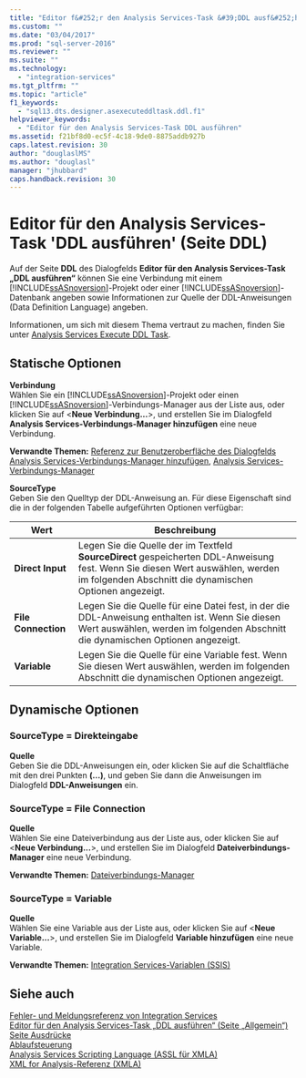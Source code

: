 ```yaml
---
title: "Editor f&#252;r den Analysis Services-Task &#39;DDL ausf&#252;hren&#39; (Seite DDL) | Microsoft Docs"
ms.custom: ""
ms.date: "03/04/2017"
ms.prod: "sql-server-2016"
ms.reviewer: ""
ms.suite: ""
ms.technology: 
  - "integration-services"
ms.tgt_pltfrm: ""
ms.topic: "article"
f1_keywords: 
  - "sql13.dts.designer.asexecuteddltask.ddl.f1"
helpviewer_keywords: 
  - "Editor für den Analysis Services-Task DDL ausführen"
ms.assetid: f21bf8d0-ec5f-4c18-9de0-8875addb927b
caps.latest.revision: 30
author: "douglaslMS"
ms.author: "douglasl"
manager: "jhubbard"
caps.handback.revision: 30
---
```

# Editor f&#252;r den Analysis Services-Task &#39;DDL ausf&#252;hren&#39; (Seite DDL)
  Auf der Seite **DDL** des Dialogfelds **Editor für den Analysis Services-Task „DDL ausführen“** können Sie eine Verbindung mit einem [!INCLUDE[ssASnoversion](../../includes/ssasnoversion-md.md)]-Projekt oder einer [!INCLUDE[ssASnoversion](../../includes/ssasnoversion-md.md)]-Datenbank angeben sowie Informationen zur Quelle der DDL-Anweisungen (Data Definition Language) angeben.  
  
 Informationen, um sich mit diesem Thema vertraut zu machen, finden Sie unter [Analysis Services Execute DDL Task](../../integration-services/control-flow/analysis-services-execute-ddl-task.md).  
  
## Statische Optionen  
 **Verbindung**  
 Wählen Sie ein [!INCLUDE[ssASnoversion](../../includes/ssasnoversion-md.md)]-Projekt oder einen [!INCLUDE[ssASnoversion](../../includes/ssasnoversion-md.md)]-Verbindungs-Manager aus der Liste aus, oder klicken Sie auf \<**Neue Verbindung...**>, und erstellen Sie im Dialogfeld **Analysis Services-Verbindungs-Manager hinzufügen** eine neue Verbindung.  
  
 **Verwandte Themen:** [Referenz zur Benutzeroberfläche des Dialogfelds Analysis Services-Verbindungs-Manager hinzufügen](../../integration-services/connection-manager/add-analysis-services-connection-manager-dialog-box-ui-reference.md), [Analysis Services-Verbindungs-Manager](../../integration-services/connection-manager/analysis-services-connection-manager.md)  
  
 **SourceType**  
 Geben Sie den Quelltyp der DDL-Anweisung an. Für diese Eigenschaft sind die in der folgenden Tabelle aufgeführten Optionen verfügbar:  
  
|Wert|Beschreibung|  
|-----------|-----------------|  
|**Direct Input**|Legen Sie die Quelle der im Textfeld **SourceDirect** gespeicherten DDL-Anweisung fest. Wenn Sie diesen Wert auswählen, werden im folgenden Abschnitt die dynamischen Optionen angezeigt.|  
|**File Connection**|Legen Sie die Quelle für eine Datei fest, in der die DDL-Anweisung enthalten ist. Wenn Sie diesen Wert auswählen, werden im folgenden Abschnitt die dynamischen Optionen angezeigt.|  
|**Variable**|Legen Sie die Quelle für eine Variable fest. Wenn Sie diesen Wert auswählen, werden im folgenden Abschnitt die dynamischen Optionen angezeigt.|  
  
## Dynamische Optionen  
  
### SourceType = Direkteingabe  
 **Quelle**  
 Geben Sie die DDL-Anweisungen ein, oder klicken Sie auf die Schaltfläche mit den drei Punkten **(…)**, und geben Sie dann die Anweisungen im Dialogfeld **DDL-Anweisungen** ein.  
  
### SourceType = File Connection  
 **Quelle**  
 Wählen Sie eine Dateiverbindung aus der Liste aus, oder klicken Sie auf \<**Neue Verbindung...**>, und erstellen Sie im Dialogfeld **Dateiverbindungs-Manager** eine neue Verbindung.  
  
 **Verwandte Themen:** [Dateiverbindungs-Manager](../../integration-services/connection-manager/file-connection-manager.md)  
  
### SourceType = Variable  
 **Quelle**  
 Wählen Sie eine Variable aus der Liste aus, oder klicken Sie auf \<**Neue Variable...**>, und erstellen Sie im Dialogfeld **Variable hinzufügen** eine neue Variable.  
  
 **Verwandte Themen:** [Integration Services-Variablen &#40;SSIS&#41;](../../integration-services/integration-services-ssis-variables.md)  
  
## Siehe auch  
 [Fehler- und Meldungsreferenz von Integration Services](../../integration-services/integration-services-error-and-message-reference.md)   
 [Editor für den Analysis Services-Task „DDL ausführen“ &#40;Seite „Allgemein“&#41;](../../integration-services/control-flow/analysis-services-execute-ddl-task-editor-general-page.md)   
 [Seite Ausdrücke](../../integration-services/expressions/expressions-page.md)   
 [Ablaufsteuerung](../../integration-services/control-flow/control-flow.md)   
 [Analysis Services Scripting Language &#40;ASSL für XMLA&#41;](../../analysis-services/scripting/analysis-services-scripting-language-assl-for-xmla.md)   
 [XML for Analysis-Referenz &#40;XMLA&#41;](../../analysis-services/xmla/xml-for-analysis-xmla-reference.md)  
  
  